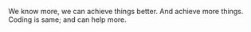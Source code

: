 We know more, we can achieve things better. And achieve more things.
Coding is same; and can help more.
